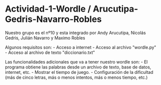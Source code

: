 # Actividad-1-Wordle / Arucutipa-Gedris-Navarro-Robles	
 Nuestro grupo es el nº10 y esta integrado por Andy Arucutipa, Nicolás Gedris, Julián Navarro y Maximo Robles
 
 Algunos requisitos son:
 	- Acceso a internet
	- Acceso al archivo "wordle.py"
	- Acceso al archivo de texto "diccionario.txt"
 
Las funcionalidades adicionales que va a tener nuestro wordle son:
	- El programa obtiene las palabras desde un archivo de texto, base de datos, internet, etc.
	- Mostrar el tiempo de juego. 
	- Configuración de la dificultad (más de cinco letras, más o menos intentos, más o menos tiempo, etc.)
